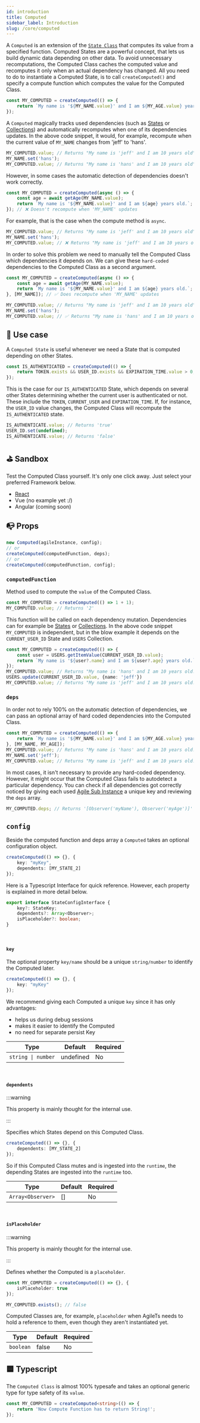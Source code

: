```yaml
---
id: introduction
title: Computed
sidebar_label: Introduction
slug: /core/computed
---
```


A `Computed` is an extension of the [`State Class`](../state/Introduction.md#-light-state) that computes 
its value from a specified function.
Computed States are a powerful concept,
that lets us build dynamic data depending on other data.
To avoid unnecessary recomputations, 
the Computed Class caches the computed value
and recomputes it only when an actual dependency has changed.
All you need to do to instantiate a Computed State, 
is to call `createComputed()` and specify a compute function 
which computes the value for the Computed Class.
```ts
const MY_COMPUTED = createComputed(() => {
    return `My name is '${MY_NAME.value}' and I am ${MY_AGE.value} years old.`;
});
```
A `Computed` magically tracks used dependencies 
(such as [States](../state/Introduction.md) or [Collections](../collection/Introduction.md))
and automatically recomputes when one of its dependencies updates. 
In the above code snippet, it would, for example, recompute 
when the current value of `MY_NAME` changes from 'jeff' to 'hans'.
```ts
MY_COMPUTED.value; // Returns "My name is 'jeff' and I am 10 years old"
MY_NAME.set('hans');
MY_COMPUTED.value; // Returns "My name is 'hans' and I am 10 years old"
```
However, in some cases the automatic detection of dependencies doesn't work correctly.
```ts
const MY_COMPUTED = createComputed(async () => {
    const age = await getAge(MY_NAME.value);
    return `My name is '${MY_NAME.value}' and I am ${age} years old.`;
}); // ❌ Doesn't recompute when 'MY_NAME' updates
```
For example, that is the case when the compute method is `async`.
```ts
MY_COMPUTED.value; // Returns "My name is 'jeff' and I am 10 years old"
MY_NAME.set('hans');
MY_COMPUTED.value; // ❌ Returns "My name is 'jeff' and I am 10 years old"
```
In order to solve this problem 
we need to manually tell the Computed Class which dependencies it depends on.
We can give these `hard-coded` dependencies to the Computed Class as a second argument.
```ts
const MY_COMPUTED = createComputed(async () => {
    const age = await getAge(MY_NAME.value);
    return `My name is '${MY_NAME.value}' and I am ${age} years old.`;
}, [MY_NAME]); // ✅ Does recompute when 'MY_NAME' updates

MY_COMPUTED.value; // Returns "My name is 'jeff' and I am 10 years old"
MY_NAME.set('hans');
MY_COMPUTED.value; // ✅ Returns "My name is 'hans' and I am 10 years old"
```

## 🔨 Use case
A `Computed State` is useful whenever we need a State that is computed depending on other States.
```ts
const IS_AUTHENTICATED = createComputed(() => {
    return TOKEN.exists && USER_ID.exists && EXPIRATION_TIME.value > 0;
});
```
This is the case for our `IS_AUTHENTICATED` State, which depends on several other States 
determining whether the current user is authenticated or not.
These include the `TOKEN`, `CURRENT_USER` and `EXPIRATION_TIME`.
If, for instance, the `USER_ID` value changes, 
the Computed Class will recompute the `IS_AUTHENTICATED` state.
```ts
IS_AUTHENTICATE.value; // Returns 'true'
USER_ID.set(undefined);
IS_AUTHENTICATE.value; // Returns 'false'
```


## ⛳️ Sandbox
Test the Computed Class yourself. It's only one click away. Just select your preferred Framework below.
- [React](https://codesandbox.io/s/agilets-first-computed-kisgr)
- Vue (no example yet :/)
- Angular (coming soon)


## 📭 Props

```ts
new Computed(agileInstance, config);
// or
createComputed(computedFunction, deps);
// or
createComputed(computedFunction, config);
```

### `computedFunction`

Method used to compute the `value` of the Computed Class.
```ts {1}
const MY_COMPUTED = createComputed(() => 1 + 1);
MY_COMPUTED.value; // Returns '2'
```
This function will be called on each dependency mutation.
Dependencies can for example be [States](../state/Introduction.md) or [Collections](../collection/Introduction.md).
In the above code snippet `MY_COMPUTED` is independent,
but in the blow example it depends on the `CURRENT_USER_ID` State and `USERS` Collection.
```ts
const MY_COMPUTED = createComputed(() => {
    const user = USERS.getItemValue(CURRENT_USER_ID.value);
    return `My name is '${user?.name} and I am ${user?.age} years old.`;
});
MY_COMPUTED.value; // Returns "My name is 'hans' and I am 10 years old."
USERS.update(CURRENT_USER_ID.value, {name: 'jeff'})
MY_COMPUTED.value; // Returns "My name is 'jeff' and I am 10 years old." 
```

### `deps`

In order not to rely 100% on the automatic detection of dependencies,
we can pass an optional array of hard coded dependencies into the Computed Class.
```ts {3}
const MY_COMPUTED = createComputed(() => {
    return `My name is '${MY_NAME.value}' and I am ${MY_AGE.value} years old.`;
}, [MY_NAME, MY_AGE]);
MY_COMPUTED.value; // Returns "My name is 'hans' and I am 10 years old." 
MY_NAME.set('jeff');
MY_COMPUTED.value; // Returns "My name is 'jeff' and I am 10 years old."
```
In most cases, it isn't necessary to provide any hard-coded dependency.
However, it might occur that the Computed Class fails to autodetect a particular dependency.
You can check if all dependencies got correctly noticed by giving each used [Agile Sub Instance](../../../../main/Introduction.md#agile-sub-instance) a unique key
and reviewing the `deps` array.
```ts
MY_COMPUTED.deps; // Returns '[Observer('myName'), Observer('myAge')]'
```

## `config`

Beside the computed function and deps array a `Computed` takes an optional configuration object.
```ts
createComputed(() => {}, {
    key: "myKey",
    dependents: [MY_STATE_2]
});
```
Here is a Typescript Interface for quick reference. However,
each property is explained in more detail below.
```ts
export interface StateConfigInterface {
    key?: StateKey;
    dependents?: Array<Observer>;
    isPlaceholder?: boolean;
}
```

<br/>

#### `key`

The optional property `key/name` should be a unique `string/number` to identify the Computed later.
```ts
createComputed(() => {}, {
    key: "myKey"
});
```
We recommend giving each Computed a unique `key` since it has only advantages:
- helps us during debug sessions
- makes it easier to identify the Computed
- no need for separate persist Key

| Type               | Default     | Required |
|--------------------|-------------|----------|
| `string \| number` | undefined   | No       |

<br/>

#### `dependents`

:::warning

This property is mainly thought for the internal use.

:::

Specifies which States depend on this Computed Class.
```ts
createComputed(() => {}, {
    dependents: [MY_STATE_2]
});
```
So if this Computed Class mutes and is ingested into the `runtime`,
the depending States are ingested into the `runtime` too.

| Type              | Default     | Required |
|-------------------|-------------|----------|
| `Array<Observer>` | []          | No       |

<br/>

#### `isPlaceholder`

:::warning

This property is mainly thought for the internal use.

:::

Defines whether the Computed is a `placeholder`.
```ts
const MY_COMPUTED = createComputed(() => {}, {
    isPlaceholder: true
});

MY_COMPUTED.exists(); // false
```
Computed Classes are, for example, `placeholder` when AgileTs needs to hold a reference to them,
even though they aren't instantiated yet.

| Type            | Default     | Required |
|-----------------|-------------|----------|
| `boolean`       | false       | No       |


## 🟦 Typescript

The `Computed Class` is almost 100% typesafe and takes an optional generic type for type safety of its `value`.
```ts {1}
const MY_COMPUTED = createComputed<string>(() => {
    return 'Now Compute Function has to return String!';
});
```
